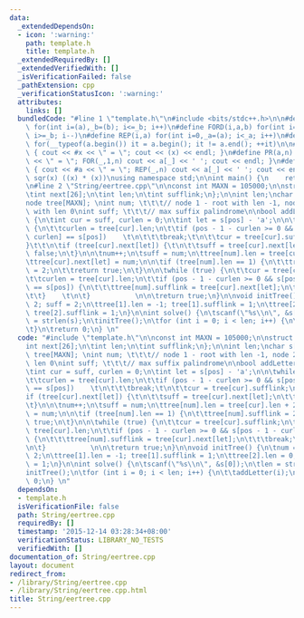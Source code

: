 ```yaml
---
data:
  _extendedDependsOn:
  - icon: ':warning:'
    path: template.h
    title: template.h
  _extendedRequiredBy: []
  _extendedVerifiedWith: []
  _isVerificationFailed: false
  _pathExtension: cpp
  _verificationStatusIcon: ':warning:'
  attributes:
    links: []
  bundledCode: "#line 1 \"template.h\"\n#include <bits/stdc++.h>\n\n#define FOR(i,a,b)\
    \ for(int i=(a),_b=(b); i<=_b; i++)\n#define FORD(i,a,b) for(int i=(a),_b=(b);\
    \ i>=_b; i--)\n#define REP(i,a) for(int i=0,_a=(a); i<_a; i++)\n#define EACH(it,a)\
    \ for(__typeof(a.begin()) it = a.begin(); it != a.end(); ++it)\n\n#define DEBUG(x)\
    \ { cout << #x << \" = \"; cout << (x) << endl; }\n#define PR(a,n) { cout << #a\
    \ << \" = \"; FOR(_,1,n) cout << a[_] << ' '; cout << endl; }\n#define PR0(a,n)\
    \ { cout << #a << \" = \"; REP(_,n) cout << a[_] << ' '; cout << endl; }\n\n#define\
    \ sqr(x) ((x) * (x))\nusing namespace std;\n\nint main() {\n    return 0;\n}\n\
    \n#line 2 \"String/eertree.cpp\"\n\nconst int MAXN = 105000;\n\nstruct node {\n\
    \tint next[26];\n\tint len;\n\tint sufflink;\n};\n\nint len;\nchar s[MAXN];\n\
    node tree[MAXN]; \nint num; \t\t\t// node 1 - root with len -1, node 2 - root\
    \ with len 0\nint suff; \t\t\t// max suffix palindrome\n\nbool addLetter(int pos)\
    \ {\n\tint cur = suff, curlen = 0;\n\tint let = s[pos] - 'a';\n\n\twhile (true)\
    \ {\n\t\tcurlen = tree[cur].len;\n\t\tif (pos - 1 - curlen >= 0 && s[pos - 1 -\
    \ curlen] == s[pos])    \t\n\t\t\tbreak;\t\n\t\tcur = tree[cur].sufflink;\n\t\
    }\t\t\n\tif (tree[cur].next[let]) {\t\n\t\tsuff = tree[cur].next[let];\n\t\treturn\
    \ false;\n\t}\n\n\tnum++;\n\tsuff = num;\n\ttree[num].len = tree[cur].len + 2;\n\
    \ttree[cur].next[let] = num;\n\n\tif (tree[num].len == 1) {\n\t\ttree[num].sufflink\
    \ = 2;\n\t\treturn true;\n\t}\n\n\twhile (true) {\n\t\tcur = tree[cur].sufflink;\n\
    \t\tcurlen = tree[cur].len;\n\t\tif (pos - 1 - curlen >= 0 && s[pos - 1 - curlen]\
    \ == s[pos]) {\n\t\t\ttree[num].sufflink = tree[cur].next[let];\n\t\t\tbreak;\n\
    \t\t}    \t\n\t}           \n\n\treturn true;\n}\n\nvoid initTree() {\n\tnum =\
    \ 2; suff = 2;\n\ttree[1].len = -1; tree[1].sufflink = 1;\n\ttree[2].len = 0;\
    \ tree[2].sufflink = 1;\n}\n\nint solve() {\n\tscanf(\"%s\\n\", &s[0]);\n\tlen\
    \ = strlen(s);\n\tinitTree();\n\tfor (int i = 0; i < len; i++) {\n\t\taddLetter(i);\n\
    \t}\n\treturn 0;\n} \n"
  code: "#include \"template.h\"\n\nconst int MAXN = 105000;\n\nstruct node {\n\t\
    int next[26];\n\tint len;\n\tint sufflink;\n};\n\nint len;\nchar s[MAXN];\nnode\
    \ tree[MAXN]; \nint num; \t\t\t// node 1 - root with len -1, node 2 - root with\
    \ len 0\nint suff; \t\t\t// max suffix palindrome\n\nbool addLetter(int pos) {\n\
    \tint cur = suff, curlen = 0;\n\tint let = s[pos] - 'a';\n\n\twhile (true) {\n\
    \t\tcurlen = tree[cur].len;\n\t\tif (pos - 1 - curlen >= 0 && s[pos - 1 - curlen]\
    \ == s[pos])    \t\n\t\t\tbreak;\t\n\t\tcur = tree[cur].sufflink;\n\t}\t\t\n\t\
    if (tree[cur].next[let]) {\t\n\t\tsuff = tree[cur].next[let];\n\t\treturn false;\n\
    \t}\n\n\tnum++;\n\tsuff = num;\n\ttree[num].len = tree[cur].len + 2;\n\ttree[cur].next[let]\
    \ = num;\n\n\tif (tree[num].len == 1) {\n\t\ttree[num].sufflink = 2;\n\t\treturn\
    \ true;\n\t}\n\n\twhile (true) {\n\t\tcur = tree[cur].sufflink;\n\t\tcurlen =\
    \ tree[cur].len;\n\t\tif (pos - 1 - curlen >= 0 && s[pos - 1 - curlen] == s[pos])\
    \ {\n\t\t\ttree[num].sufflink = tree[cur].next[let];\n\t\t\tbreak;\n\t\t}    \t\
    \n\t}           \n\n\treturn true;\n}\n\nvoid initTree() {\n\tnum = 2; suff =\
    \ 2;\n\ttree[1].len = -1; tree[1].sufflink = 1;\n\ttree[2].len = 0; tree[2].sufflink\
    \ = 1;\n}\n\nint solve() {\n\tscanf(\"%s\\n\", &s[0]);\n\tlen = strlen(s);\n\t\
    initTree();\n\tfor (int i = 0; i < len; i++) {\n\t\taddLetter(i);\n\t}\n\treturn\
    \ 0;\n} \n"
  dependsOn:
  - template.h
  isVerificationFile: false
  path: String/eertree.cpp
  requiredBy: []
  timestamp: '2015-12-14 03:28:34+08:00'
  verificationStatus: LIBRARY_NO_TESTS
  verifiedWith: []
documentation_of: String/eertree.cpp
layout: document
redirect_from:
- /library/String/eertree.cpp
- /library/String/eertree.cpp.html
title: String/eertree.cpp
---
```

